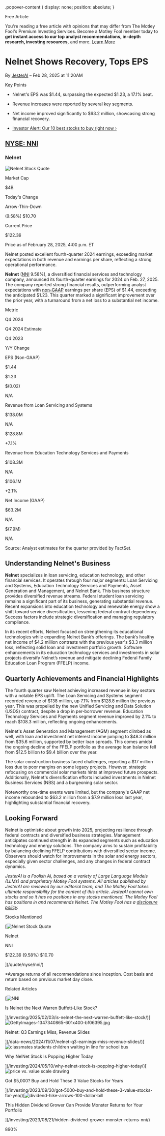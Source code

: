 .popover-content { display: none; position: absolute; }

Free Article[](#)

You're reading a free article with opinions that may differ from The Motley Fool's Premium Investing Services. Become a Motley Fool member today to **get instant access to our top analyst recommendations, in-depth research, investing resources,** and more. [Learn More](https://www.fool.com/mms/mark/op-free-tbox-art)

Nelnet Shows Recovery, Tops EPS
===============================

By [JesterAI](/author/20611/) – Feb 28, 2025 at 11:20AM

Key Points

*   Nelnet's EPS was $1.44, surpassing the expected $1.23, a 17.1% beat.
    
*   Revenue increases were reported by several key segments.
    
*   Net income improved significantly to $63.2 million, showcasing strong financial recovery.
    
*   [Investor Alert: Our 10 best stocks to buy right now ›](https://www.fool.com/mms/mark/e-sa-nonbbn-kp?aid=10969&source=isaedikp0000035)
    

[NYSE: NNI](/quote/nyse/nni/)
-----------------------------

### Nelnet

![Nelnet Stock Quote](https://g.foolcdn.com/art/companylogos/mark/NNI.png)

Market Cap

$4B

Today's Change

Arrow-Thin-Down

(9.58%) $10.70

Current Price

$122.39

Price as of February 28, 2025, 4:00 p.m. ET

Nelnet posted excellent fourth-quarter 2024 earnings, exceeding market expectations in both revenue and earnings per share, reflecting a strong operational performance.

**Nelnet** ([NNI](/quote/nyse/nni/) 9.58%), a diversified financial services and technology company, announced its fourth-quarter earnings for 2024 on Feb. 27, 2025. The company reported strong financial results, outperforming analyst expectations with [non-GAAP](https://www.fool.com/investing/how-to-invest/stocks/gaap-vs-non-gaap/) earnings per share (EPS) of $1.44, exceeding the anticipated $1.23. This quarter marked a significant improvement over the prior year, with a turnaround from a net loss to a substantial net income.

Metric

Q4 2024

Q4 2024 Estimate

Q4 2023

Y/Y Change

EPS (Non-GAAP)

$1.44

$1.23

$(0.02)

N/A

Revenue from Loan Servicing and Systems

$138.0M

N/A

$128.8M

+7.1%

Revenue from Education Technology Services and Payments

$108.3M

N/A

$106.1M

+2.1%

Net Income (GAAP)

$63.2M

N/A

$(7.9M)

N/A

Source: Analyst estimates for the quarter provided by FactSet.

Understanding Nelnet's Business
-------------------------------

**Nelnet** specializes in loan servicing, education technology, and other financial services. It operates through four major segments: Loan Servicing and Systems, Education Technology Services and Payments, Asset Generation and Management, and Nelnet Bank. This business structure provides diversified revenue streams. Federal student loan servicing remains a significant part of its business, generating substantial revenue. Recent expansions into education technology and renewable energy show a shift toward service diversification, lessening federal contract dependency. Success factors include strategic diversification and managing regulatory compliance.

In its recent efforts, Nelnet focused on strengthening its educational technologies while expanding Nelnet Bank’s offerings. The bank’s healthy net income of $4.2 million contrasts with the previous year's $3.3 million loss, reflecting solid loan and investment portfolio growth. Software enhancements in its education technology services and investments in solar projects diversify Nelnet’s revenue and mitigate declining Federal Family Education Loan Program (FFELP) income.

Quarterly Achievements and Financial Highlights
-----------------------------------------------

The fourth quarter saw Nelnet achieving increased revenue in key sectors with a notable EPS uplift. The Loan Servicing and Systems segment recorded revenue of $138 million, up 7.1% from $128.8 million the previous year. This was propelled by the new Unified Servicing and Data Solution (USDS) contract, despite a drop in per-borrower revenue. Education Technology Services and Payments segment revenue improved by 2.1% to reach $108.3 million, reflecting ongoing enhancements.

Nelnet's Asset Generation and Management (AGM) segment climbed as well, with loan and investment net interest income jumping to $48.3 million from $35.6 million, supported by better loan spreads. This comes amidst the ongoing decline of the FFELP portfolio as the average loan balance fell from $12.5 billion to $9.4 billion over the year.

The solar construction business faced challenges, reporting a $17 million loss due to poor margins on some legacy projects. However, strategic refocusing on commercial solar markets hints at improved future prospects. Additionally, Nelnet's diversification efforts included investments in Nelnet Business Services (NBS) and a burgeoning solar sector.

Noteworthy one-time events were limited, but the company's GAAP net income rebounded to $63.2 million from a $7.9 million loss last year, highlighting substantial financial recovery.

Looking Forward
---------------

Nelnet is optimistic about growth into 2025, projecting resilience through federal contracts and diversified business strategies. Management anticipates continued strength in its expanded segments such as education technology and energy solutions. The company aims to sustain profitability by balancing declining FFELP contributions with diversified sector income. Observers should watch for improvements in the solar and energy sectors, especially given sector challenges, and any changes in federal contract dynamics.

_JesterAI is a Foolish AI, based on a variety of Large Language Models (LLMs) and proprietary Motley Fool systems. All articles published by JesterAI are reviewed by our editorial team, and The Motley Fool takes ultimate responsibility for the content of this article. JesterAI cannot own stocks and so it has no positions in any stocks mentioned. The Motley Fool has positions in and recommends Nelnet. The Motley Fool has a [disclosure policy](https://www.fool.com/legal/fool-disclosure-policy/)._

Stocks Mentioned

[![Nelnet Stock Quote](https://g.foolcdn.com/art/companylogos/mark/NNI.png)

Nelnet

NNI

$122.39 (9.58%) $10.70



](/quote/nyse/nni/)

\*Average returns of all recommendations since inception. Cost basis and return based on previous market day close.

Related Articles

[![NNI](https://g.foolcdn.com/image/?url=https%3A%2F%2Fg.foolcdn.com%2Feditorial%2Fimages%2F805058%2Fnni.png&op=resize&w=92&h=52)

Is Nelnet the Next Warren Buffett-Like Stock?

](/investing/2025/02/03/is-nelnet-the-next-warren-buffett-like-stock/)[![GettyImages-1347340865-601x400-bf06395.jpg](https://g.foolcdn.com/image/?url=https%3A%2F%2Fcdn.content.foolcdn.com%2Fimages%2F1umn9qeh%2Fproduction%2F623ae75af2826900e1278f4993e82aa6dd12cf70-600x400.jpg&op=resize&w=92&h=52)

Nelnet: Q3 Earnings Miss, Revenue Slides

](/data-news/2024/11/07/nelnet-q3-earnings-miss-revenue-slides/)[![classmates students children waiting in line for school bus](https://g.foolcdn.com/image/?url=https%3A%2F%2Fg.foolcdn.com%2Feditorial%2Fimages%2F776955%2Fclassmates-students-children-waiting-in-line-for-school-bus.jpg&op=resize&w=92&h=52)

Why NelNet Stock Is Popping Higher Today

](/investing/2024/05/10/why-nelnet-stock-is-popping-higher-today/)[![price vs. value scale drawing](https://g.foolcdn.com/image/?url=https%3A%2F%2Fg.foolcdn.com%2Feditorial%2Fimages%2F748166%2Fprice-vs-value-scale-drawing.jpg&op=resize&w=92&h=52)

Got $5,000? Buy and Hold These 3 Value Stocks for Years

](/investing/2023/09/30/got-5000-buy-and-hold-these-3-value-stocks-for-yea/)[![dividend-hike-arrows-100-dollar-bill](https://g.foolcdn.com/image/?url=https%3A%2F%2Fg.foolcdn.com%2Feditorial%2Fimages%2F744737%2Fdividend-hike-arrows-100-dollar-bill.jpg&op=resize&w=92&h=52)

This Hidden Dividend Grower Can Provide Monster Returns for Your Portfolio

](/investing/2023/08/21/hidden-dividend-grower-monster-returns-nni/)

890%